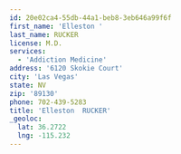 ```yaml
---
id: 20e02ca4-55db-44a1-beb8-3eb646a99f6f
first_name: 'Elleston '
last_name: RUCKER
license: M.D.
services:
  - 'Addiction Medicine'
address: '6120 Skokie Court'
city: 'Las Vegas'
state: NV
zip: '89130'
phone: 702-439-5283
title: 'Elleston  RUCKER'
_geoloc:
  lat: 36.2722
  lng: -115.232
---
```


